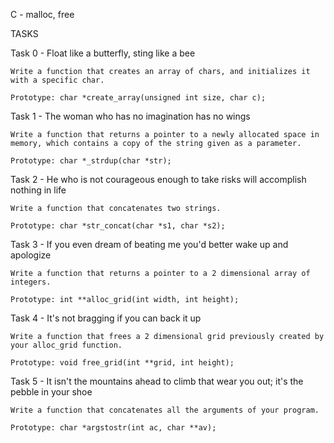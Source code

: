 C - malloc, free

TASKS

Task 0 - Float like a butterfly, sting like a bee

	Write a function that creates an array of chars, and initializes it with a specific char.

	Prototype: char *create_array(unsigned int size, char c);

Task 1 - The woman who has no imagination has no wings

	Write a function that returns a pointer to a newly allocated space in memory, which contains a copy of the string given as a parameter.

	Prototype: char *_strdup(char *str);

Task 2 - He who is not courageous enough to take risks will accomplish nothing in life

	Write a function that concatenates two strings.

	Prototype: char *str_concat(char *s1, char *s2);

Task 3 - If you even dream of beating me you'd better wake up and apologize

	Write a function that returns a pointer to a 2 dimensional array of integers.

	Prototype: int **alloc_grid(int width, int height);

Task 4 -  It's not bragging if you can back it up

	Write a function that frees a 2 dimensional grid previously created by your alloc_grid function.

	Prototype: void free_grid(int **grid, int height);

Task 5 - It isn't the mountains ahead to climb that wear you out; it's the pebble in your shoe

	Write a function that concatenates all the arguments of your program.

	Prototype: char *argstostr(int ac, char **av);
